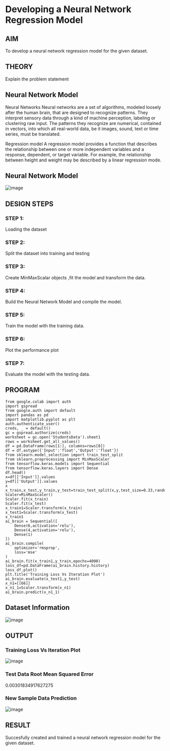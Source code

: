 # Developing a Neural Network Regression Model

## AIM

To develop a neural network regression model for the given dataset.

## THEORY

Explain the problem statement

## Neural Network Model

Neural Networks Neural networks are a set of algorithms, modeled loosely after the human brain, that are designed to recognize patterns. They interpret sensory data through a kind of machine perception, labeling or clustering raw input. The patterns they recognize are numerical, contained in vectors, into which all real-world data, be it images, sound, text or time series, must be translated.

Regression model A regression model provides a function that describes the relationship between one or more independent variables and a response, dependent, or target variable. For example, the relationship between height and weight may be described by a linear regression mode.

## Neural Network Model
![image](https://user-images.githubusercontent.com/75235167/187084520-1af19950-cff6-4683-81ba-5b2665968baa.png)

## DESIGN STEPS

### STEP 1:

Loading the dataset

### STEP 2:

Split the dataset into training and testing

### STEP 3:

Create MinMaxScalar objects ,fit the model and transform the data.

### STEP 4:

Build the Neural Network Model and compile the model.

### STEP 5:

Train the model with the training data.

### STEP 6:

Plot the performance plot

### STEP 7:

Evaluate the model with the testing data.

## PROGRAM
```python3
from google.colab import auth
import gspread
from google.auth import default
import pandas as pd
import matplotlib.pyplot as plt
auth.authenticate_user()
creds, _ = default()
gc = gspread.authorize(creds)
worksheet = gc.open('StudentsData').sheet1
rows = worksheet.get_all_values()
df = pd.DataFrame(rows[1:], columns=rows[0])
df = df.astype({'Input':'float','Output':'float'})
from sklearn.model_selection import train_test_split
from sklearn.preprocessing import MinMaxScaler
from tensorflow.keras.models import Sequential
from tensorflow.keras.layers import Dense
df.head()
x=df[['Input']].values
y=df[['Output']].values
x
x_train,x_test,y_train,y_test=train_test_split(x,y,test_size=0.33,random_state=11)
Scaler=MinMaxScaler()
Scaler.fit(x_train)
Scaler.fit(x_test)
x_train1=Scaler.transform(x_train)
x_test1=Scaler.transform(x_test)
x_train1
ai_brain = Sequential([
    Dense(6,activation='relu'),
    Dense(4,activation='relu'),
    Dense(1)
])
ai_brain.compile(
    optimizer='rmsprop',
    loss='mse'
)
ai_brain.fit(x_train1,y_train,epochs=4000)
loss_df=pd.DataFrame(ai_brain.history.history)
loss_df.plot()
plt.title('Training Loss Vs Iteration Plot')
ai_brain.evaluate(x_test1,y_test)
x_n1=[[66]]
x_n1_1=Scaler.transform(x_n1)
ai_brain.predict(x_n1_1)
```
## Dataset Information

![image](https://user-images.githubusercontent.com/75235167/187084627-f9aa6370-ae23-4a7a-9426-90089b2cf233.png)

## OUTPUT

### Training Loss Vs Iteration Plot

![image](https://user-images.githubusercontent.com/75235167/187085030-e7e44921-49f7-4b79-8d45-038802d3c4d0.png)

### Test Data Root Mean Squared Error

0.00301834917627275

### New Sample Data Prediction

![image](https://user-images.githubusercontent.com/75235167/187085090-273cb5b2-9d92-4b02-88c4-e88c9313aaef.png)

## RESULT

Succesfully created and trained a neural network regression model for the given dataset.
